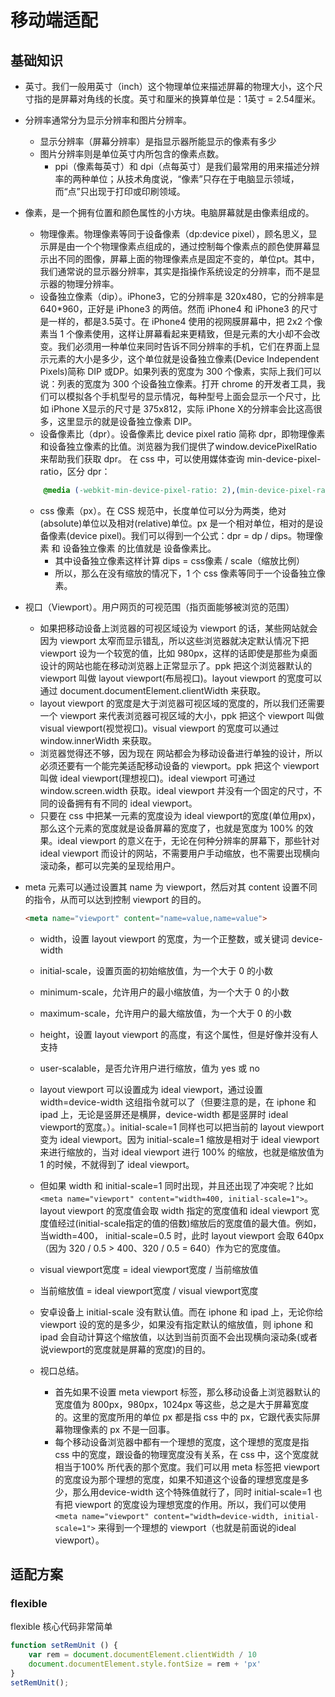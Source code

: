# 移动端适配

## 基础知识

* 英寸。我们一般用英寸（inch）这个物理单位来描述屏幕的物理大小，这个尺寸指的是屏幕对角线的长度。英寸和厘米的换算单位是：1英寸 = 2.54厘米。

* 分辨率通常分为显示分辨率和图片分辨率。
    * 显示分辨率（屏幕分辨率）是指显示器所能显示的像素有多少
    * 图片分辨率则是单位英寸内所包含的像素点数。
        * ppi（像素每英寸）和 dpi（点每英寸）是我们最常用的用来描述分辨率的两种单位；从技术角度说，“像素”只存在于电脑显示领域，而“点”只出现于打印或印刷领域。

* 像素，是一个拥有位置和颜色属性的小方块。电脑屏幕就是由像素组成的。
    * 物理像素。物理像素等同于设备像素（dp:device pixel），顾名思义，显示屏是由一个个物理像素点组成的，通过控制每个像素点的颜色使屏幕显示出不同的图像，屏幕上面的物理像素点是固定不变的，单位pt。其中，我们通常说的显示器分辨率，其实是指操作系统设定的分辨率，而不是显示器的物理分辨率。
    * 设备独立像素（dip）。iPhone3，它的分辨率是 320x480，它的分辨率是 640*960，正好是 iPhone3 的两倍。然而 iPhone4 和 iPhone3 的尺寸是一样的，都是3.5英寸。在 iPhone4 使用的视网膜屏幕中，把 2x2 个像素当 1 个像素使用，这样让屏幕看起来更精致，但是元素的大小却不会改变。我们必须用一种单位来同时告诉不同分辨率的手机，它们在界面上显示元素的大小是多少，这个单位就是设备独立像素(Device Independent Pixels)简称 DIP 或DP。如果列表的宽度为 300 个像素，实际上我们可以说：列表的宽度为 300 个设备独立像素。打开 chrome 的开发者工具，我们可以模拟各个手机型号的显示情况，每种型号上面会显示一个尺寸，比如 iPhone X显示的尺寸是 375x812，实际 iPhone X的分辨率会比这高很多，这里显示的就是设备独立像素 DIP。
    * 设备像素比（dpr）。设备像素比 device pixel ratio 简称 dpr，即物理像素和设备独立像素的比值。浏览器为我们提供了window.devicePixelRatio 来帮助我们获取 dpr。 在 css 中，可以使用媒体查询 min-device-pixel-ratio，区分 dpr：
    ```css
        @media (-webkit-min-device-pixel-ratio: 2),(min-device-pixel-ratio: 2){ }
    ```
    * css 像素（px）。在 CSS 规范中，长度单位可以分为两类，绝对(absolute)单位以及相对(relative)单位。px 是一个相对单位，相对的是设备像素(device pixel)。我们可以得到一个公式：dpr = dp / dips。物理像素 和 设备独立像素 的比值就是 设备像素比。
        * 其中设备独立像素这样计算 dips = css像素 / scale（缩放比例）
        * 所以，那么在没有缩放的情况下，1 个 css 像素等同于一个设备独立像素。

* 视口（Viewport）。用户网页的可视范围（指页面能够被浏览的范围）
    * 如果把移动设备上浏览器的可视区域设为 viewport 的话，某些网站就会因为 viewport 太窄而显示错乱，所以这些浏览器就决定默认情况下把viewport 设为一个较宽的值，比如 980px，这样的话即使是那些为桌面设计的网站也能在移动浏览器上正常显示了。ppk 把这个浏览器默认的 viewport 叫做 layout viewport(布局视口)。layout viewport 的宽度可以通过 document.documentElement.clientWidth 来获取。
    * layout viewport 的宽度是大于浏览器可视区域的宽度的，所以我们还需要一个 viewport 来代表浏览器可视区域的大小，ppk 把这个 viewport 叫做 visual viewport(视觉视口)。visual viewport 的宽度可以通过 window.innerWidth 来获取。
    * 浏览器觉得还不够，因为现在 网站都会为移动设备进行单独的设计，所以必须还要有一个能完美适配移动设备的 viewport。ppk 把这个 viewport 叫做 ideal viewport(理想视口)。ideal viewport 可通过 window.screen.width 获取。ideal viewport 并没有一个固定的尺寸，不同的设备拥有有不同的 ideal viewport。
    * 只要在 css 中把某一元素的宽度设为 ideal viewport的宽度(单位用px)，那么这个元素的宽度就是设备屏幕的宽度了，也就是宽度为 100% 的效果。ideal viewport 的意义在于，无论在何种分辨率的屏幕下，那些针对 ideal viewport 而设计的网站，不需要用户手动缩放，也不需要出现横向滚动条，都可以完美的呈现给用户。

* meta 元素可以通过设置其 name 为 viewport，然后对其 content 设置不同的指令，从而可以达到控制 viewport 的目的。
    ```html
    <meta name="viewport" content="name=value,name=value">
    ```
    * width，设置 layout viewport 的宽度，为一个正整数，或关键词 device-width
    * initial-scale，设置页面的初始缩放值，为一个大于 0 的小数
    * minimum-scale，允许用户的最小缩放值，为一个大于 0 的小数
    * maximum-scale，允许用户的最大缩放值，为一个大于 0 的小数
    * height，设置 layout viewport 的高度，有这个属性，但是好像并没有人支持
    * user-scalable，是否允许用户进行缩放，值为 yes 或 no

    * layout viewport 可以设置成为 ideal viewport，通过设置 width=device-width 这组指令就可以了（但要注意的是，在 iphone 和 ipad 上，无论是竖屏还是横屏，device-width 都是竖屏时 ideal viewport的宽度。）。initial-scale=1 同样也可以把当前的 layout viewport 变为 ideal viewport。因为 initial-scale=1 缩放是相对于 ideal viewport 来进行缩放的，当对 ideal viewport 进行 100% 的缩放，也就是缩放值为 1 的时候，不就得到了 ideal viewport。

    * 但如果 width 和 initial-scale=1 同时出现，并且还出现了冲突呢？比如`<meta name="viewport" content="width=400, initial-scale=1">`。layout viewport 的宽度值会取 width 指定的宽度值和 ideal viewport 宽度值经过(initial-scale指定的值的倍数)缩放后的宽度值的最大值。例如，当width=400， initial-scale=0.5 时，此时 layout viewport 会取 640px（因为 320 / 0.5 > 400、320 / 0.5 = 640）作为它的宽度值。

    * visual viewport宽度 = ideal viewport宽度 / 当前缩放值
    * 当前缩放值 = ideal viewport宽度 / visual viewport宽度

    * 安卓设备上 initial-scale 没有默认值。而在 iphone 和 ipad 上，无论你给 viewport 设的宽的是多少，如果没有指定默认的缩放值，则 iphone 和 ipad 会自动计算这个缩放值，以达到当前页面不会出现横向滚动条(或者说viewport的宽度就是屏幕的宽度)的目的。

    * 视口总结。
        * 首先如果不设置 meta viewport 标签，那么移动设备上浏览器默认的宽度值为 800px，980px，1024px 等这些，总之是大于屏幕宽度的。这里的宽度所用的单位 px 都是指 css 中的 px，它跟代表实际屏幕物理像素的 px 不是一回事。
        * 每个移动设备浏览器中都有一个理想的宽度，这个理想的宽度是指 css 中的宽度，跟设备的物理宽度没有关系，在 css 中，这个宽度就相当于100% 所代表的那个宽度。我们可以用 meta 标签把 viewport 的宽度设为那个理想的宽度，如果不知道这个设备的理想宽度是多少，那么用device-width 这个特殊值就行了，同时 initial-scale=1 也有把 viewport 的宽度设为理想宽度的作用。所以，我们可以使用 `<meta name="viewport" content="width=device-width, initial-scale=1">` 来得到一个理想的 viewport（也就是前面说的ideal viewport）。

## 适配方案

### flexible

flexible 核心代码非常简单

```js
function setRemUnit () {
    var rem = document.documentElement.clientWidth / 10
    document.documentElement.style.fontSize = rem + 'px'
}
setRemUnit();

```

